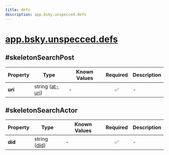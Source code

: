 ```yaml
---
title: defs
description: app.bsky.unspecced.defs
---
```


# [app.bsky.unspecced.defs](https://github.com/myConsciousness/atproto.dart/blob/main/lexicons/app/bsky/unspecced/defs.json)

## #skeletonSearchPost

| Property | Type | Known Values | Required | Description |
| --- | --- | --- | :---: | --- |
| **uri** | string ([at-uri](https://atproto.com/specs/at-uri-scheme)) | - | ✅ | - |

## #skeletonSearchActor

| Property | Type | Known Values | Required | Description |
| --- | --- | --- | :---: | --- |
| **did** | string ([did](https://atproto.com/specs/did)) | - | ✅ | - |
